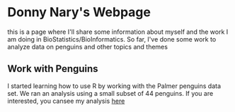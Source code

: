 # Donny Nary's Webpage

this is a page where I'll share some information about myself and the work I am doing in BioStatistics/BioInformatics. So far, I've done some work to analyze data on penguins and other topics and themes

## Work with Penguins

I started learning how to use R by working with the Palmer penguins data set. We ran an analysis using a small subset of 44 penguins. If you are interested, you cansee my analysis [here](DonnyNary.github.io/BiostatisticsAnalysis/PenguinsAnalysis.html)
